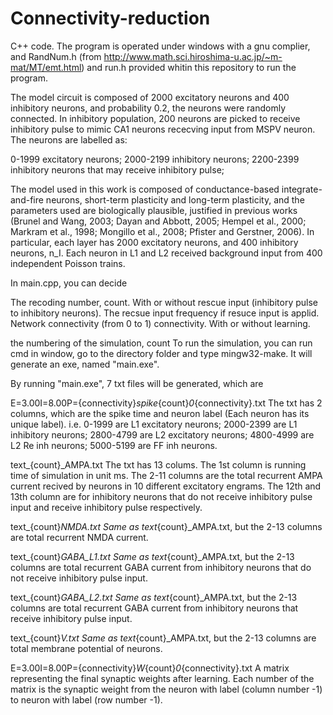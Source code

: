 # Connectivity-reduction
C++ code. The program is operated under windows with a gnu complier, and RandNum.h (from http://www.math.sci.hiroshima-u.ac.jp/~m-mat/MT/emt.html) and run.h provided whitin this repository to run the program.

The model circuit is composed of 2000 excitatory neurons and 400 inhibitory neurons, and probability 0.2, the neurons were randomly connected. In inhibitory population, 200 neurons are picked to receive inhibitory pulse to mimic CA1 neurons rececving input from MSPV neuron. The neurons are labelled as:

0-1999 excitatory neurons;
2000-2199 inhibitory neurons;
2200-2399 inhibitory neurons that may receive inhibitory pulse;

The model used in this work is composed of conductance-based integrate-and-fire neurons, short-term plasticity and long-term plasticity, and the parameters used are biologically plausible, justified in previous works (Brunel and Wang, 2003; Dayan and Abbott, 2005; Hempel et al., 2000; Markram et al., 1998; Mongillo et al., 2008; Pfister and Gerstner, 2006). In particular, each layer has 2000 excitatory neurons, and 400 inhibitory neurons, n_I. Each neuron in L1 and L2 received background input from 400 independent Poisson trains. 

In main.cpp, you can decide

The recoding number, count.
With or without rescue input (inhibitory pulse to inhibitory neurons).
The recsue input frequency if resuce input is applid.
Network connectivity (from 0 to 1) connectivity.
With or without learning. 

the numbering of the simulation, count
To run the simulation, you can run cmd in window, go to the directory folder and type mingw32-make. It will generate an exe, named "main.exe".

By running "main.exe", 7 txt files will be generated, which are

E=3.00I=8.00P={connectivity}_spike_{count}_0_{connectivity}.txt
The txt has 2 columns, which are the spike time and neuron label (Each neuron has its unique label). i.e. 0-1999 are L1 excitatory neurons; 2000-2399 are L1 inhibitory neurons; 2800-4799 are L2 excitatory neurons; 4800-4999 are L2 Re inh neurons; 5000-5199 are FF inh neurons.

text_{count}_AMPA.txt
The txt has 13 colums. The 1st column is running time of simulation in unit ms. The 2-11 columns are the total recurrent AMPA current recived by neurons in 10 different excitatory engrams. The 12th and 13th column are for inhibitory neurons that do not receive inhibitory pulse input and receive inhibitory pulse respectively.

text_{count}_NMDA.txt
Same as text_{count}_AMPA.txt, but the 2-13 columns are total recurrent NMDA current.

text_{count}_GABA_L1.txt
Same as text_{count}_AMPA.txt, but the 2-13 columns are total recurrent GABA current from inhibitory neurons that do not receive inhibitory pulse input.

text_{count}_GABA_L2.txt
Same as text_{count}_AMPA.txt, but the 2-13 columns are total recurrent GABA current from inhibitory neurons that receive inhibitory pulse input.

text_{count}_V.txt
Same as text_{count}_AMPA.txt, but the 2-13 columns are total membrane potential of neurons.

E=3.00I=8.00P={connectivity}_W_{count}_0_{connectivity}.txt 
A matrix representing the final synaptic weights after learning. Each number of the matrix is the synaptic weight from the neuron with label (column number -1) to neuron with label (row number -1).
